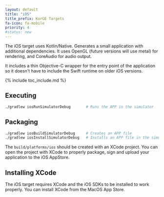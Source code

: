 ```yaml
---
layout: default
title: "iOS"
title_prefix: KorGE Targets
fa-icon: fa-mobile
priority: 4
#status: new
---
```


The iOS target uses Kotlin/Native.
Generates a small application with additional dependencies.
It uses OpenGL (future versions will use metal) for rendering,
and CoreAudio for audio output.

It includes a thin Objective-C wrapper
for the entry point of the application so it doesn't have to include the Swift runtime on
older iOS versions.

{% include toc_include.md %}

## Executing

```bash
./gradlew iosRunSimulatorDebug       # Runs the APP in the simulator
```

## Packaging

```bash
./gradlew iosBuildSimulatorDebug     # Creates an APP file
./gradlew iosInstallSimulatorDebug   # Installs an APP file in the simulator
```

The `build/platforms/ios` should be created with an XCode project.
You can open the project with XCode to properly package, sign and upload
your application to the iOS AppStore.

## Installing XCode

The iOS target requires XCode and the iOS SDKs to be installed to work properly.
You can install XCode from the MacOS App Store.
